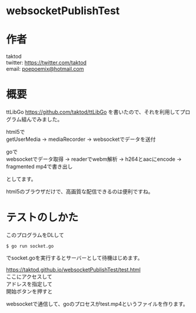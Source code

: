 # websocketPublishTest

# 作者

taktod  
twitter: https://twitter.com/taktod  
email: poepoemix@hotmail.com  

# 概要

ttLibGo https://github.com/taktod/ttLibGo
を書いたので、それを利用してプログラム組んでみました。

html5で  
getUserMedia -> mediaRecorder -> websocketでデータを送付  

goで  
websocketでデータ取得 -> readerでwebm解析 -> h264とaacにencode -> fragmented mp4で書き出し  

としてます。

html5のブラウザだけで、高画質な配信できるのは便利ですね。

# テストのしかた

このプログラムをDLして

```
$ go run socket.go
```

でsocket.goを実行するとサーバーとして待機はじめます。

https://taktod.github.io/websocketPublishTest/test.html  
ここにアクセスして  
アドレスを指定して  
開始ボタンを押すと  

websocketで通信して、goのプロセスがtest.mp4というファイルを作ります。

